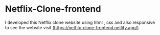 # Netflix-Clone-frontend
I developed this Netflix clone website using html , css  and also responsive to see the website visit [(https://netfilx-clone-frontend.netlify.app/)](https://netflix-clone-frontend.netlify.app/)
